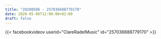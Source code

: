 ```yaml
---
title: "20200506 - 257036688779170"
date: 2020-05-06T12:00:00+02:00
draft: false
---
```


{{< facebookvideov userid="ClareRadelMusic" id="257036688779170" >}}